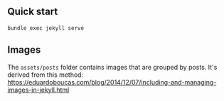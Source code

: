 ## Quick start

```
bundle exec jekyll serve
```

## Images

The `assets/posts` folder contains images that are grouped by posts. It's derived from this method: https://eduardoboucas.com/blog/2014/12/07/including-and-managing-images-in-jekyll.html